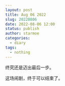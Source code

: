 ```yaml
---
layout: post
title: Aug 06 2022
slug: 20220806
date: 2022-08-06 12:00
status: publish
author: starmoe
categories:
  - diary
tags:
  - nothing
---
```

<!--generted by linux shell-->
终究还是迈出最后一步。

这场闹剧，终于可以结束了。
